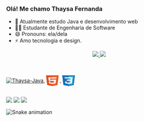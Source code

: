 ### Olá! Me chamo Thaysa Fernanda

- 🌱 Atualmente estudo Java e desenvolvimento web
- 👩‍💻 Estudante de Engenharia de Software
- 😄 Pronouns: ela/dela
- ⚡ Amo tecnologia e design.

<div align="center">
  <a href="https://github.com/ThaysaF">
  <img height="180em" src="https://github-readme-stats.vercel.app/api?username=ThaysaF&show_icons=true&theme=gruvbox&include_all_commits=true&count_private=true"/>
   <img height="180em" src="https://github-readme-stats.vercel.app/api/top-langs/?username=ThaysaF&layout=compact&langs_count=7&theme=gruvbox"/>
    
  ##
  
 </div>
<div style="display: inline_block"><br>
   <img align="center" alt="Thaysa-Java" height="40" width="50" src="https://cdn.jsdelivr.net/gh/devicons/devicon/icons/java/java-plain-wordmark.svg" />
  <img align="center" alt="Thaysa-HTML" height="30" width="40" src="https://raw.githubusercontent.com/devicons/devicon/master/icons/html5/html5-original.svg" />
  <img align="center" alt="Rafa-CSS" height="30" width="40" src="https://raw.githubusercontent.com/devicons/devicon/master/icons/css3/css3-original.svg">
          
          
 
</div>
 
  ##
  
  <div>
     <a href="https://instagram.com/euthaygregorio" target="_blank"><img src="https://img.shields.io/badge/-Instagram-%23E4405F?style=for-the-badge&logo=instagram&logoColor=white" target="_blank"></a>
      <a href="https://www.linkedin.com/in/thaysa-gregorio-a000ab208" target="_blank"><img src="https://img.shields.io/badge/-LinkedIn-%230077B5?style=for-the-badge&logo=linkedin&logoColor=white" target="_blank"></a> 
    <a href = "mailto:thaysagregorio12@gmail.com"><img src="https://img.shields.io/badge/-Gmail-%23333?style=for-the-badge&logo=gmail&logoColor=white" target="_blank"></a>
    
 </div>
 
 ![Snake animation](https://github.com/ThaysaF/ThaysaF/blob/output/github-contribution-grid-snake.svg)

